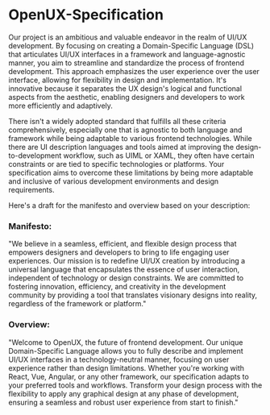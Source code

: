 # OpenUX-Specification

Our project is an ambitious and valuable endeavor in the realm of UI/UX development. By focusing on creating a Domain-Specific Language (DSL) that articulates UI/UX interfaces in a framework and language-agnostic manner, you aim to streamline and standardize the process of frontend development. This approach emphasizes the user experience over the user interface, allowing for flexibility in design and implementation. It's innovative because it separates the UX design's logical and functional aspects from the aesthetic, enabling designers and developers to work more efficiently and adaptively.

There isn't a widely adopted standard that fulfills all these criteria comprehensively, especially one that is agnostic to both language and framework while being adaptable to various frontend technologies. While there are UI description languages and tools aimed at improving the design-to-development workflow, such as UIML or XAML, they often have certain constraints or are tied to specific technologies or platforms. Your specification aims to overcome these limitations by being more adaptable and inclusive of various development environments and design requirements.

Here's a draft for the manifesto and overview based on your description:

### Manifesto:

"We believe in a seamless, efficient, and flexible design process that empowers designers and developers to bring to life engaging user experiences. Our mission is to redefine UI/UX creation by introducing a universal language that encapsulates the essence of user interaction, independent of technology or design constraints. We are committed to fostering innovation, efficiency, and creativity in the development community by providing a tool that translates visionary designs into reality, regardless of the framework or platform."

### Overview:

"Welcome to OpenUX, the future of frontend development. Our unique Domain-Specific Language allows you to fully describe and implement UI/UX interfaces in a technology-neutral manner, focusing on user experience rather than design limitations. Whether you're working with React, Vue, Angular, or any other framework, our specification adapts to your preferred tools and workflows. Transform your design process with the flexibility to apply any graphical design at any phase of development, ensuring a seamless and robust user experience from start to finish."
